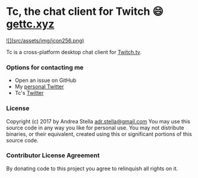 # Tc, the chat client for Twitch :smile: [gettc.xyz](http://gettc.xyz)

<a href="http://gettc.xyz/" target="_blank">
    ![](src/assets/img/icon256.png)
</a>

Tc is a cross-platform desktop chat client for [Twitch.tv](http://www.twitch.tv/).

### Options for contacting me
- Open an issue on GitHub
- My [personal Twitter](https://twitter.com/k3nt0456)
- Tc's [Twitter](https://twitter.com/tctwitch)

### License
Copyright (c) 2017 by Andrea Stella adr.stella@gmail.com
You may use this source code in any way you like for personal use.
You may not distribute binaries, or their equivalent, created using this or significant portions of this source code.

### Contributor License Agreement
By donating code to this project you agree to relinquish all rights on it.